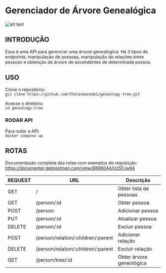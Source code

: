 # Gerenciador de Árvore Genealógica

![alt text](https://i.ibb.co/jfRXDgN/19bf4ed5-f17f-4c3b-b504-280efacde1b9.jpg)

## INTRODUÇÃO
Essa é uma API para gerenciar uma árvore genealógica. Há 3 tipos de endpoints: manipulação de pessoas, manipulação de relações entre pessoas e obtenção da árvore de ascendentes de determinada pessoa.

## USO
Clone o repositório:\
`git clone https://github.com/thalesmacedo1/genealogy-tree.git`

Acesse o diretório:\
`cd genealogy-tree`

### RODAR API
Para rodar a API:\
`docker compose up`

## ROTAS

Documentação completa das rotas com exemplos de requisição:
https://documenter.getpostman.com/view/8896044/Uz5FJw94

| REQUEST | URL               | Descrição                    |
| ------- | ----------------- | ---------------------------- |
| GET    | /                  | Obter lista de pessoas       |
| GET    | /person/:id        | Obter pessoa                 |
| POST   | /person            | Adicionar pessoa             |
| PUT    | /person/:id        | Atualizar pessoa             |
| DELETE | /person/:id        | Excluir pessoa               |
| POST   | /person/relation/:children/:parent | Adicionar relação |
| DELETE | /person/relation/:children/:parent | Excluir relação   |
| GET    | /person/tree/:id   | Obter árvore geneológica    |
